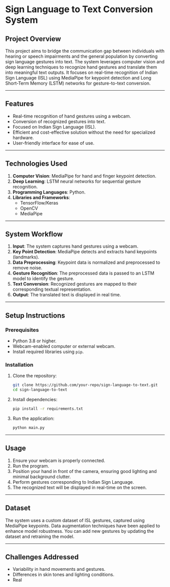 # **Sign Language to Text Conversion System**

## **Project Overview**  
This project aims to bridge the communication gap between individuals with hearing or speech impairments and the general population by converting sign language gestures into text. The system leverages computer vision and deep learning techniques to recognize hand gestures and translate them into meaningful text outputs. It focuses on real-time recognition of Indian Sign Language (ISL) using MediaPipe for keypoint detection and Long Short-Term Memory (LSTM) networks for gesture-to-text conversion.

---

## **Features**
- Real-time recognition of hand gestures using a webcam.
- Conversion of recognized gestures into text.
- Focused on Indian Sign Language (ISL).
- Efficient and cost-effective solution without the need for specialized hardware.
- User-friendly interface for ease of use.

---

## **Technologies Used**
1. **Computer Vision**: MediaPipe for hand and finger keypoint detection.  
2. **Deep Learning**: LSTM neural networks for sequential gesture recognition.  
3. **Programming Languages**: Python.  
4. **Libraries and Frameworks**:  
   - TensorFlow/Keras  
   - OpenCV  
   - MediaPipe  

---

## **System Workflow**
1. **Input**: The system captures hand gestures using a webcam.  
2. **Key Point Detection**: MediaPipe detects and extracts hand keypoints (landmarks).  
3. **Data Preprocessing**: Keypoint data is normalized and preprocessed to remove noise.  
4. **Gesture Recognition**: The preprocessed data is passed to an LSTM model to identify the gesture.  
5. **Text Conversion**: Recognized gestures are mapped to their corresponding textual representation.  
6. **Output**: The translated text is displayed in real time.

---

## **Setup Instructions**
### **Prerequisites**
- Python 3.8 or higher.  
- Webcam-enabled computer or external webcam.  
- Install required libraries using `pip`.  

### **Installation**
1. Clone the repository:  
   ```bash
   git clone https://github.com/your-repo/sign-language-to-text.git
   cd sign-language-to-text
   ```
2. Install dependencies:  
   ```bash
   pip install -r requirements.txt
   ```
3. Run the application:  
   ```bash
   python main.py
   ```

---

## **Usage**
1. Ensure your webcam is properly connected.  
2. Run the program.  
3. Position your hand in front of the camera, ensuring good lighting and minimal background clutter.  
4. Perform gestures corresponding to Indian Sign Language.  
5. The recognized text will be displayed in real-time on the screen.

---

## **Dataset**
The system uses a custom dataset of ISL gestures, captured using MediaPipe keypoints. Data augmentation techniques have been applied to enhance model robustness. You can add new gestures by updating the dataset and retraining the model.

---

## **Challenges Addressed**
- Variability in hand movements and gestures.  
- Differences in skin tones and lighting conditions.  
- Real
